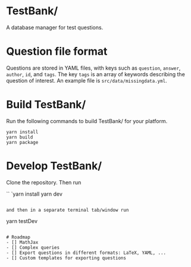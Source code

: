 # TestBank/

  A database manager for test questions.

# Question file format

  Questions are stored in YAML files, with keys such as `question`, `answer`, `author`, `id`, and `tags`.  The key `tags` is an array of keywords describing the question of interest.  An example file is `src/data/missingdata.yml`.

# Build TestBank/

  Run the following commands to build TestBank/ for your platform.

  ```
  yarn install
  yarn build
  yarn package
  ```

# Develop TestBank/

  Clone the repository.  Then run

  ``
  `yarn install
  yarn dev
  ```

  and then in a separate terminal tab/window run

  ```
  yarn testDev
  ```

# Roadmap
  - [] MathJax
  - [] Complex queries
  - [] Export questions in different formats: LaTeX, YAML, ...
  - [] Custom templates for exporting questions